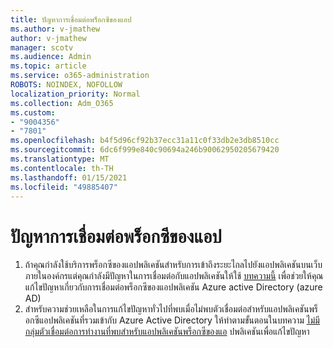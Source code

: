 ```yaml
---
title: ปัญหาการเชื่อมต่อพร็อกซีของแอป
ms.author: v-jmathew
author: v-jmathew
manager: scotv
ms.audience: Admin
ms.topic: article
ms.service: o365-administration
ROBOTS: NOINDEX, NOFOLLOW
localization_priority: Normal
ms.collection: Adm_O365
ms.custom:
- "9004356"
- "7801"
ms.openlocfilehash: b4f5d96cf92b37ecc31a11c0f33db2e3db8510cc
ms.sourcegitcommit: 6dc6f999e840c90694a246b90062950205679420
ms.translationtype: MT
ms.contentlocale: th-TH
ms.lasthandoff: 01/15/2021
ms.locfileid: "49885407"
---
```

# <a name="app-proxy-connection-issue"></a>ปัญหาการเชื่อมต่อพร็อกซีของแอป

1. ถ้าคุณกำลังใช้บริการพร็อกซีของแอปพลิเคชันสำหรับการเข้าถึงระยะไกลไปยังแอปพลิเคชันบนเว็บภายในองค์กรแต่คุณกำลังมีปัญหาในการเชื่อมต่อกับแอปพลิเคชันให้ใช้ [บทความนี้](https://docs.microsoft.com/azure/active-directory/manage-apps/application-proxy-debug-connectors) เพื่อช่วยให้คุณแก้ไขปัญหาเกี่ยวกับการเชื่อมต่อพร็อกซีของแอปพลิเคชัน Azure active Directory (azure AD)
2. สำหรับความช่วยเหลือในการแก้ไขปัญหาทั่วไปที่พบเมื่อไม่พบตัวเชื่อมต่อสำหรับแอปพลิเคชันพร็อกซีแอปพลิเคชันที่รวมเข้ากับ Azure Active Directory ให้ทำตามขั้นตอนในบทความ [ไม่มีกลุ่มตัวเชื่อมต่อการทำงานที่พบสำหรับแอปพลิเคชันพร็อกซีของแอ](https://docs.microsoft.com/azure/active-directory/application-proxy-connectivity-no-working-connector) ปพลิเคชันเพื่อแก้ไขปัญหา
